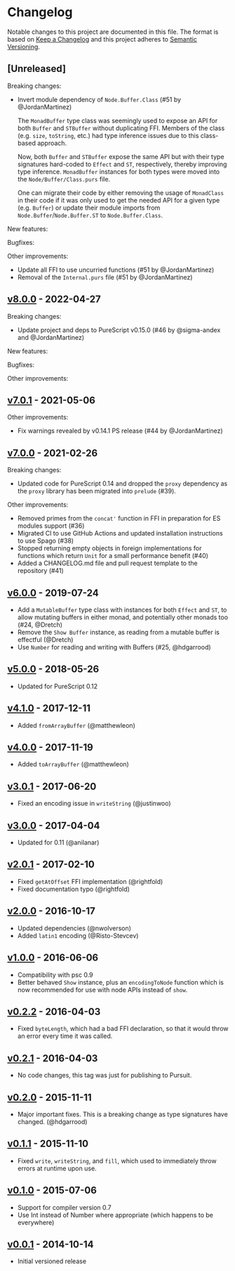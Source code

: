 # Changelog

Notable changes to this project are documented in this file. The format is based on [Keep a Changelog](https://keepachangelog.com/en/1.0.0/) and this project adheres to [Semantic Versioning](https://semver.org/spec/v2.0.0.html).

## [Unreleased]

Breaking changes:
- Invert module dependency of `Node.Buffer.Class` (#51 by @JordanMartinez)

  The `MonadBuffer` type class was seemingly used to expose an API
  for both `Buffer` and `STBuffer` without duplicating FFI.
  Members of the class (e.g. `size`, `toString`, etc.) had type inference issues
  due to this class-based approach.

  Now, both `Buffer` and `STBuffer` expose the same API but with their
  type signatures hard-coded to `Effect` and `ST`, respectively, thereby
  improving type inference. `MonadBuffer` instances for both types were 
  moved into the `Node/Buffer/Class.purs` file. 
  
  One can migrate their code by either removing the usage of `MonadClass` in their code
  if it was only used to get the needed API for a given type (e.g. `Buffer`)
  or update their module imports from `Node.Buffer`/`Node.Buffer.ST` to `Node.Buffer.Class`.

New features:

Bugfixes:

Other improvements:
- Update all FFI to use uncurried functions (#51 by @JordanMartinez)
- Removal of the `Internal.purs` file (#51 by @JordanMartinez)

## [v8.0.0](https://github.com/purescript-node/purescript-node-buffer/releases/tag/v8.0.0) - 2022-04-27

Breaking changes:

- Update project and deps to PureScript v0.15.0 (#46 by @sigma-andex and @JordanMartinez)

New features:

Bugfixes:

Other improvements:

## [v7.0.1](https://github.com/purescript-node/purescript-node-buffer/releases/tag/v7.0.1) - 2021-05-06

Other improvements:
- Fix warnings revealed by v0.14.1 PS release (#44 by @JordanMartinez)

## [v7.0.0](https://github.com/purescript-node/purescript-node-buffer/releases/tag/v7.0.0) - 2021-02-26

Breaking changes:
- Updated code for PureScript 0.14 and dropped the `proxy` dependency as the `proxy` library has been migrated into `prelude` (#39).

Other improvements:
- Removed primes from the `concat'` function in FFI in preparation for ES modules support (#36)
- Migrated CI to use GitHub Actions and updated installation instructions to use Spago (#38)
- Stopped returning empty objects in foreign implementations for functions which return `Unit` for a small performance benefit (#40)
- Added a CHANGELOG.md file and pull request template to the repository (#41)

## [v6.0.0](https://github.com/purescript-node/purescript-node-buffer/releases/tag/v6.0.0) - 2019-07-24

* Add a `MutableBuffer` type class with instances for both `Effect` and `ST`, to allow mutating buffers in either monad, and potentially other monads too (#24, @Dretch)
* Remove the `Show Buffer` instance, as reading from a mutable buffer is effectful (@Dretch)
* Use `Number` for reading and writing with Buffers (#25, @hdgarrood)

## [v5.0.0](https://github.com/purescript-node/purescript-node-buffer/releases/tag/v5.0.0) - 2018-05-26

- Updated for PureScript 0.12

## [v4.1.0](https://github.com/purescript-node/purescript-node-buffer/releases/tag/v4.1.0) - 2017-12-11

- Added `fromArrayBuffer` (@matthewleon)

## [v4.0.0](https://github.com/purescript-node/purescript-node-buffer/releases/tag/v4.0.0) - 2017-11-19

- Added `toArrayBuffer` (@matthewleon)

## [v3.0.1](https://github.com/purescript-node/purescript-node-buffer/releases/tag/v3.0.1) - 2017-06-20

- Fixed an encoding issue in `writeString` (@justinwoo)

## [v3.0.0](https://github.com/purescript-node/purescript-node-buffer/releases/tag/v3.0.0) - 2017-04-04

- Updated for 0.11 (@anilanar)

## [v2.0.1](https://github.com/purescript-node/purescript-node-buffer/releases/tag/v2.0.1) - 2017-02-10

- Fixed `getAtOffset` FFI implementation (@rightfold)
- Fixed documentation typo (@rightfold)

## [v2.0.0](https://github.com/purescript-node/purescript-node-buffer/releases/tag/v2.0.0) - 2016-10-17

- Updated dependencies (@nwolverson)
- Added `latin1` encoding (@Risto-Stevcev)

## [v1.0.0](https://github.com/purescript-node/purescript-node-buffer/releases/tag/v1.0.0) - 2016-06-06

- Compatibility with psc 0.9
- Better behaved `Show` instance, plus an `encodingToNode` function which is now recommended for use with node APIs instead of `show`.

## [v0.2.2](https://github.com/purescript-node/purescript-node-buffer/releases/tag/v0.2.2) - 2016-04-03

- Fixed `byteLength`, which had a bad FFI declaration, so that it would throw an error every time it was called.

## [v0.2.1](https://github.com/purescript-node/purescript-node-buffer/releases/tag/v0.2.1) - 2016-04-03

- No code changes, this tag was just for publishing to Pursuit.

## [v0.2.0](https://github.com/purescript-node/purescript-node-buffer/releases/tag/v0.2.0) - 2015-11-11

- Major important fixes. This is a breaking change as type signatures have changed. (@hdgarrood)

## [v0.1.1](https://github.com/purescript-node/purescript-node-buffer/releases/tag/v0.1.1) - 2015-11-10

- Fixed `write`, `writeString`, and `fill`, which used to immediately throw errors at runtime upon use.

## [v0.1.0](https://github.com/purescript-node/purescript-node-buffer/releases/tag/v0.1.0) - 2015-07-06

- Support for compiler version 0.7
- Use Int instead of Number where appropriate (which happens to be everywhere)

## [v0.0.1](https://github.com/purescript-node/purescript-node-buffer/releases/tag/v0.0.1) - 2014-10-14

- Initial versioned release
